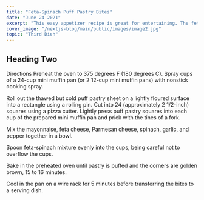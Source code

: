 ```yaml
---
title: "Feta-Spinach Puff Pastry Bites"
date: "June 24 2021"
excerpt: "This easy appetizer recipe is great for entertaining. The feta cheese adds a light bite to the rich, creamy spinach and cheese-filled cups that will make them unforgettable."
cover_image: "/nextjs-blog/main/public/images/image2.jpg"
topic: "Third Dish"
---
```


## Heading Two

Directions
Preheat the oven to 375 degrees F (180 degrees C). Spray cups of a 24-cup mini muffin pan (or 2 12-cup mini muffin pans) with nonstick cooking spray.

Roll out the thawed but cold puff pastry sheet on a lightly floured surface into a rectangle using a rolling pin. Cut into 24 (approximately 2 1/2-inch) squares using a pizza cutter. Lightly press puff pastry squares into each cup of the prepared mini muffin pan and prick with the tines of a fork.

Mix the mayonnaise, feta cheese, Parmesan cheese, spinach, garlic, and pepper together in a bowl.

Spoon feta-spinach mixture evenly into the cups, being careful not to overflow the cups.

Bake in the preheated oven until pastry is puffed and the corners are golden brown, 15 to 16 minutes.

Cool in the pan on a wire rack for 5 minutes before transferring the bites to a serving dish.
